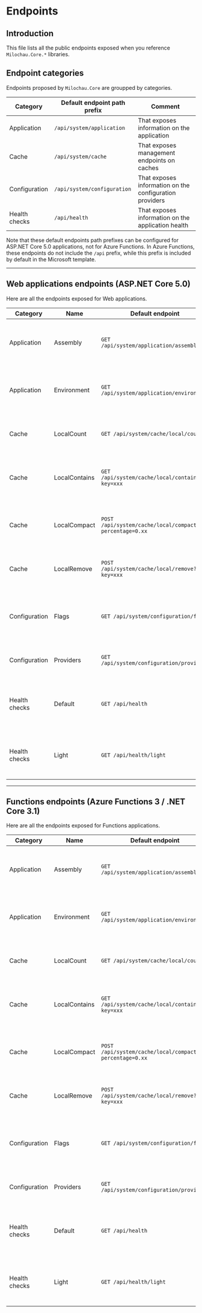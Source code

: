 # Endpoints

## Introduction

This file lists all the public endpoints exposed when you reference `Milochau.Core.*` libraries.

## Endpoint categories

Endpoints proposed by `Milochau.Core` are groupped by categories.

| Category | Default endpoint path prefix | Comment |
| -------- | ---------------------------- | ------- |
| Application | `/api/system/application` | That exposes information on the application |
| Cache | `/api/system/cache` | That exposes management endpoints on caches |
| Configuration | `/api/system/configuration` | That exposes information on the configuration providers |
| Health checks | `/api/health` | That exposes information on the application health |

Note that these default endpoints path prefixes can be configured for ASP.NET Core 5.0 applications, not for Azure Functions. In Azure Functions, these endpoints do not include the `/api` prefix, while this prefix is included by default in the Microsoft template.

---

## Web applications endpoints (ASP.NET Core 5.0)

Here are all the endpoints exposed for Web applications.

| Category | Name | Default endpoint | Comment |
| -------- | ---- | ---------------- | ------- |
| Application | Assembly | `GET /api/system/application/assembly` | That exposes information on the entry assembly of the application |
| Application | Environment | `GET /api/system/application/environment` | That exposes information on the environment of the application |
| Cache | LocalCount | `GET /api/system/cache/local/count` | That returns the count of items in the application local cache |
| Cache | LocalContains | `GET /api/system/cache/local/contains?key=xxx` | That returns the existance of a list of items in the application local cache |
| Cache | LocalCompact | `POST /api/system/cache/local/compact?percentage=0.xx` | That compacts the application local cache by the defined percentage |
| Cache | LocalRemove | `POST /api/system/cache/local/remove?key=xxx` | That removes a list of items from the application local cache |
| Configuration | Flags | `GET /api/system/configuration/flags` | That returns the state of all feature flags (typically stored in Azure App Configuration) |
| Configuration | Providers | `GET /api/system/configuration/providers` | That returns the configuration providers |
| Health checks | Default | `GET /api/health` | That returns the health of the application with all checks defined |
| Health checks | Light | `GET /api/health/light` | That returns the health of the application with only the `light` checks |

---

## Functions endpoints (Azure Functions 3 / .NET Core 3.1)

Here are all the endpoints exposed for Functions applications.

| Category | Name | Default endpoint | Comment |
| -------- | ---- | ---------------- | ------- |
| Application | Assembly | `GET /api/system/application/assembly` | That exposes information on the entry assembly of the application |
| Application | Environment | `GET /api/system/application/environment` | That exposes information on the environment of the application |
| Cache | LocalCount | `GET /api/system/cache/local/count` | That returns the count of items in the application local cache |
| Cache | LocalContains | `GET /api/system/cache/local/contains?key=xxx` | That returns the existance of a list of items in the application local cache |
| Cache | LocalCompact | `POST /api/system/cache/local/compact?percentage=0.xx` | That compacts the application local cache by the defined percentage |
| Cache | LocalRemove | `POST /api/system/cache/local/remove?key=xxx` | That removes a list of items from the application local cache |
| Configuration | Flags | `GET /api/system/configuration/flags` | That returns the state of all feature flags (typically stored in Azure App Configuration) |
| Configuration | Providers | `GET /api/system/configuration/providers` | That returns the configuration providers |
| Health checks | Default | `GET /api/health` | That returns the health of the application with all checks defined |
| Health checks | Light | `GET /api/health/light` | That returns the health of the application with only the `light` checks |
